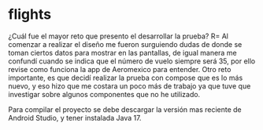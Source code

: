 # flights

¿Cuál fue el mayor reto que presento el desarrollar la prueba?
R= Al comenzar a realizar el diseño me fueron surguiendo dudas de donde se toman ciertos datos para mostrar en las pantallas, de igual manera me confundí cuando se indica que el número de vuelo siempre será 35, por ello revise como funciona la app de Aeromexico para entender.
Otro reto importante, es que decidí realizar la prueba con compose que es lo más nuevo, y eso hizo que me costara un poco más de trabajo ya que tuve que investigar sobre algunos componentes que no he utilizado.



Para compilar el proyecto se debe descargar la versión mas reciente de Android Studio, y tener instalada Java 17.
